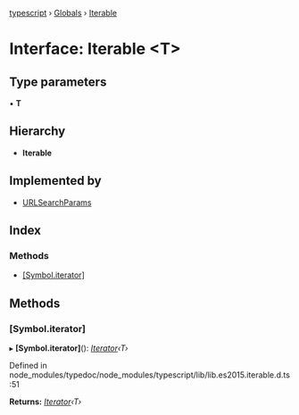 [typescript](../README.md) › [Globals](../globals.md) › [Iterable](iterable.md)

# Interface: Iterable <**T**>

## Type parameters

▪ **T**

## Hierarchy

* **Iterable**

## Implemented by

* [URLSearchParams](../classes/_url_.urlsearchparams.md)

## Index

### Methods

* [[Symbol.iterator]](iterable.md#[symbol.iterator])

## Methods

###  [Symbol.iterator]

▸ **[Symbol.iterator]**(): *[Iterator](iterator.md)‹T›*

Defined in node_modules/typedoc/node_modules/typescript/lib/lib.es2015.iterable.d.ts:51

**Returns:** *[Iterator](iterator.md)‹T›*
